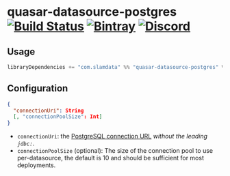 # quasar-datasource-postgres [![Build Status](https://travis-ci.org/slamdata/quasar-datasource-postgres.svg?branch=master)](https://travis-ci.org/slamdata/quasar-datasource-postgres) [![Bintray](https://img.shields.io/bintray/v/slamdata-inc/maven-public/quasar-datasource-postgres.svg)](https://bintray.com/slamdata-inc/maven-public/quasar-datasource-postgres) [![Discord](https://img.shields.io/discord/373302030460125185.svg?logo=discord)](https://discord.gg/QNjwCg6)

## Usage

```sbt
libraryDependencies += "com.slamdata" %% "quasar-datasource-postgres" % <version>
```

## Configuration

```json
{
  "connectionUri": String
  [, "connectionPoolSize": Int]
}
```

* `connectionUri`: the [PostgreSQL connection URL](https://jdbc.postgresql.org/documentation/head/connect.html) _without the leading `jdbc:`_.
* `connectionPoolSize` (optional): The size of the connection pool to use per-datasource, the default is 10 and should be sufficient for most deployments.
